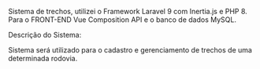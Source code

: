 Sistema de trechos, utilizei o Framework Laravel 9 com Inertia.js e PHP 8. Para o FRONT-END Vue Composition API e o banco de dados MySQL.

Descrição do Sistema:

Sistema será utilizado para o cadastro e gerenciamento de trechos de uma determinada rodovia. 

